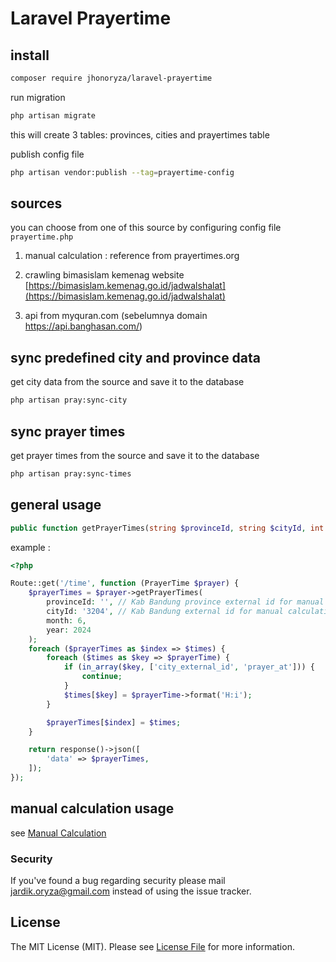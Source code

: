 # Laravel Prayertime

## install

```bash
composer require jhonoryza/laravel-prayertime
```

run migration

```bash
php artisan migrate
```

this will create 3 tables: provinces, cities and prayertimes table

publish config file

```bash
php artisan vendor:publish --tag=prayertime-config
```

## sources

you can choose from one of this source by configuring config file `prayertime.php`

1. manual calculation : reference from prayertimes.org

2. crawling bimasislam kemenag website [https://bimasislam.kemenag.go.id/jadwalshalat](https://bimasislam.kemenag.go.id/jadwalshalat)

3. api from myquran.com (sebelumnya domain https://api.banghasan.com/) 

## sync predefined city and province data

get city data from the source and save it to the database

```bash
php artisan pray:sync-city
```

## sync prayer times

get prayer times from the source and save it to the database

```bash
php artisan pray:sync-times
```

## general usage

```php
public function getPrayerTimes(string $provinceId, string $cityId, int $month, int $year): array
```

example :

```php
<?php

Route::get('/time', function (PrayerTime $prayer) {
    $prayerTimes = $prayer->getPrayerTimes(
        provinceId: '', // Kab Bandung province external id for manual calculation or when using kemenag use this c20ad4d76fe97759aa27a0c99bff6710
        cityId: '3204', // Kab Bandung external id for manual calculation or when using kemenag use this 0777d5c17d4066b82ab86dff8a46af6f
        month: 6,
        year: 2024
    );
    foreach ($prayerTimes as $index => $times) {
        foreach ($times as $key => $prayerTime) {
            if (in_array($key, ['city_external_id', 'prayer_at'])) {
                continue;
            }
            $times[$key] = $prayerTime->format('H:i');
        }

        $prayerTimes[$index] = $times;
    }

    return response()->json([
        'data' => $prayerTimes,
    ]);
});
```

## manual calculation usage

see [Manual Calculation](MANUAL_USAGE.md)

### Security

If you've found a bug regarding security please mail [jardik.oryza@gmail.com](mailto:jardik.oryza@gmail.com) instead of
using the issue tracker.

## License

The MIT License (MIT). Please see [License File](LICENSE.md) for more information.
